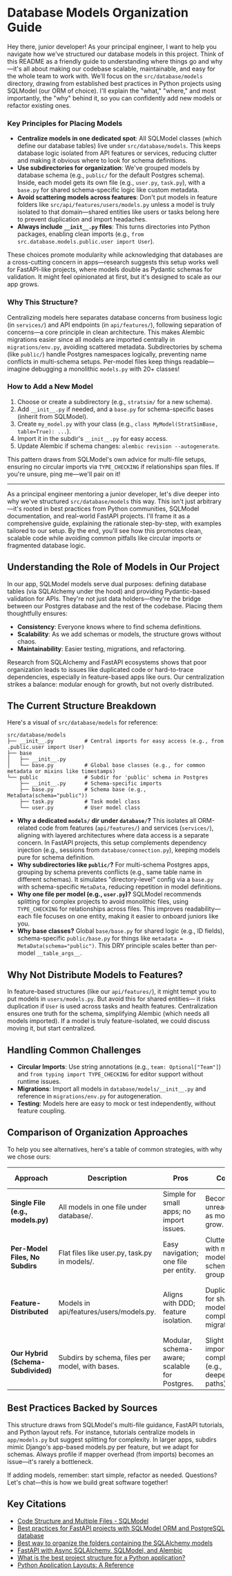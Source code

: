 # Database Models Organization Guide

Hey there, junior developer! As your principal engineer, I want to help you navigate how we've structured our database models in this project. Think of this README as a friendly guide to understanding where things go and why—it's all about making our codebase scalable, maintainable, and easy for the whole team to work with. We'll focus on the `src/database/models` directory, drawing from established best practices in Python projects using SQLModel (our ORM of choice). I'll explain the "what," "where," and most importantly, the "why" behind it, so you can confidently add new models or refactor existing ones.

### Key Principles for Placing Models
- **Centralize models in one dedicated spot**: All SQLModel classes (which define our database tables) live under `src/database/models`. This keeps database logic isolated from API features or services, reducing clutter and making it obvious where to look for schema definitions.
- **Use subdirectories for organization**: We've grouped models by database schema (e.g., `public/` for the default Postgres schema). Inside, each model gets its own file (e.g., `user.py`, `task.py`), with a `base.py` for shared schema-specific logic like custom metadata.
- **Avoid scattering models across features**: Don't put models in feature folders like `src/api/features/users/models.py` unless a model is truly isolated to that domain—shared entities like users or tasks belong here to prevent duplication and import headaches.
- **Always include `__init__.py` files**: This turns directories into Python packages, enabling clean imports (e.g., `from src.database.models.public.user import User`).

These choices promote modularity while acknowledging that databases are a cross-cutting concern in apps—research suggests this setup works well for FastAPI-like projects, where models double as Pydantic schemas for validation. It might feel opinionated at first, but it's designed to scale as our app grows.

### Why This Structure?
Centralizing models here separates database concerns from business logic (in `services/`) and API endpoints (in `api/features/`), following separation of concerns—a core principle in clean architecture. This makes Alembic migrations easier since all models are imported centrally in `migrations/env.py`, avoiding scattered metadata. Subdirectories by schema (like `public/`) handle Postgres namespaces logically, preventing name conflicts in multi-schema setups. Per-model files keep things readable—imagine debugging a monolithic `models.py` with 20+ classes!

### How to Add a New Model
1. Choose or create a subdirectory (e.g., `stratsim/` for a new schema).
2. Add `__init__.py` if needed, and a `base.py` for schema-specific bases (inherit from SQLModel).
3. Create `my_model.py` with your class (e.g., `class MyModel(StratSimBase, table=True): ...`).
4. Import it in the subdir's `__init__.py` for easy access.
5. Update Alembic if schema changes: `alembic revision --autogenerate`.

This pattern draws from SQLModel's own advice for multi-file setups, ensuring no circular imports via `TYPE_CHECKING` if relationships span files. If you're unsure, ping me—we'll pair on it!

---

As a principal engineer mentoring a junior developer, let's dive deeper into why we've structured `src/database/models` this way. This isn't just arbitrary—it's rooted in best practices from Python communities, SQLModel documentation, and real-world FastAPI projects. I'll frame it as a comprehensive guide, explaining the rationale step-by-step, with examples tailored to our setup. By the end, you'll see how this promotes clean, scalable code while avoiding common pitfalls like circular imports or fragmented database logic.

## Understanding the Role of Models in Our Project
In our app, SQLModel models serve dual purposes: defining database tables (via SQLAlchemy under the hood) and providing Pydantic-based validation for APIs. They're not just data holders—they're the bridge between our Postgres database and the rest of the codebase. Placing them thoughtfully ensures:
- **Consistency**: Everyone knows where to find schema definitions.
- **Scalability**: As we add schemas or models, the structure grows without chaos.
- **Maintainability**: Easier testing, migrations, and refactoring.

Research from SQLAlchemy and FastAPI ecosystems shows that poor organization leads to issues like duplicated code or hard-to-trace dependencies, especially in feature-based apps like ours. Our centralization strikes a balance: modular enough for growth, but not overly distributed.

## The Current Structure Breakdown
Here's a visual of `src/database/models` for reference:

```
src/database/models
├── __init__.py          # Central imports for easy access (e.g., from .public.user import User)
├── base
│   ├── __init__.py
│   └── base.py          # Global base classes (e.g., for common metadata or mixins like timestamps)
└── public               # Subdir for 'public' schema in Postgres
    ├── __init__.py      # Schema-specific imports
    ├── base.py          # Schema base (e.g., MetaData(schema="public"))
    ├── task.py          # Task model class
    └── user.py          # User model class
```

- **Why a dedicated `models/` dir under `database/`?** This isolates all ORM-related code from features (`api/features/`) and services (`services/`), aligning with layered architectures where data access is a separate concern. In FastAPI projects, this setup complements dependency injection (e.g., sessions from `database/connection.py`), keeping models pure for schema definition.
- **Why subdirectories like `public/`?** For multi-schema Postgres apps, grouping by schema prevents conflicts (e.g., same table name in different schemas). It simulates "directory-level" config via a `base.py` with schema-specific `MetaData`, reducing repetition in model definitions.
- **Why one file per model (e.g., `user.py`)?** SQLModel recommends splitting for complex projects to avoid monolithic files, using `TYPE_CHECKING` for relationships across files. This improves readability—each file focuses on one entity, making it easier to onboard juniors like you.
- **Why base classes?** Global `base/base.py` for shared logic (e.g., ID fields), schema-specific `public/base.py` for things like `metadata = MetaData(schema="public")`. This DRY principle scales better than per-model `__table_args__`.

## Why Not Distribute Models to Features?
In feature-based structures (like our `api/features/`), it might tempt you to put models in `users/models.py`. But avoid this for shared entities— it risks duplication if `User` is used across tasks and health features. Centralization ensures one truth for the schema, simplifying Alembic (which needs all models imported). If a model is truly feature-isolated, we could discuss moving it, but start centralized.

## Handling Common Challenges
- **Circular Imports**: Use string annotations (e.g., `team: Optional["Team"]`) and `from typing import TYPE_CHECKING` for editor support without runtime issues.
- **Migrations**: Import all models in `database/models/__init__.py` and reference in `migrations/env.py` for autogeneration.
- **Testing**: Models here are easy to mock or test independently, without feature coupling.

## Comparison of Organization Approaches
To help you see alternatives, here's a table of common strategies, with why we chose ours:

| Approach | Description | Pros | Cons | Why Not for Us? |
|----------|-------------|------|------|-----------------|
| **Single File (e.g., models.py)** | All models in one file under database/. | Simple for small apps; no import issues. | Becomes unreadable as models grow. | Our multi-schema setup needs better grouping. |
| **Per-Model Files, No Subdirs** | Flat files like user.py, task.py in models/. | Easy navigation; one file per entity. | Clutters dir with many models; no schema grouping. | We use subdirs for logical schema separation. |
| **Feature-Distributed** | Models in api/features/users/models.py. | Aligns with DDD; feature isolation. | Duplication for shared models; complicates migrations. | Our entities cross features—centralization avoids redundancy. |
| **Our Hybrid (Schema-Subdivided)** | Subdirs by schema, files per model, with bases. | Modular, schema-aware; scalable for Postgres. | Slight import complexity (e.g., deeper paths). | Chosen for balance: centralized yet organized. |

## Best Practices Backed by Sources
This structure draws from SQLModel's multi-file guidance, FastAPI tutorials, and Python layout refs. For instance, tutorials centralize models in `app/models.py` but suggest splitting for complexity. In larger apps, subdirs mimic Django's app-based models.py per feature, but we adapt for schemas. Always profile if mapper overhead (from imports) becomes an issue—it's rarely a bottleneck.

If adding models, remember: start simple, refactor as needed. Questions? Let's chat—this is how we build great software together!

## Key Citations
- [Code Structure and Multiple Files - SQLModel](https://sqlmodel.tiangolo.com/tutorial/code-structure/)
- [Best practices for FastAPI projects with SQLModel ORM and PostgreSQL database](https://github.com/fastapi/fastapi/discussions/9936)
- [Best way to organize the folders containing the SQLAlchemy models](https://stackoverflow.com/questions/362998/best-way-to-organize-the-folders-containing-the-sqlalchemy-models)
- [FastAPI with Async SQLAlchemy, SQLModel, and Alembic](https://testdriven.io/blog/fastapi-sqlmodel/)
- [What is the best project structure for a Python application?](https://stackoverflow.com/questions/193161/what-is-the-best-project-structure-for-a-python-application)
- [Python Application Layouts: A Reference](https://realpython.com/python-application-layouts/)